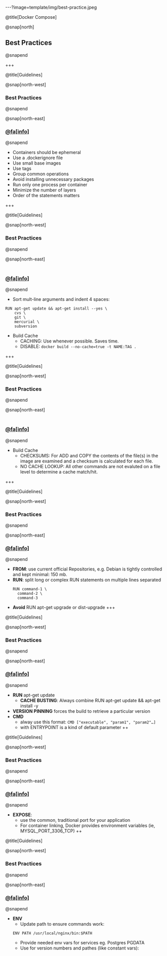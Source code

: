 ---?image=template/img/best-practice.jpeg

@title[Docker Compose]

@snap[north]
## Best Practices
@snapend

+++

@title[Guidelines]

@snap[north-west]
### Best Practices
@snapend

@snap[north-east]
### [@fa[info]](https://docs.docker.com/engine/userguide/eng-image/dockerfile_best-practices)
@snapend
<br/>

- Containers should be ephemeral
- Use a .dockerignore file
- Use small base images
- Use tags
- Group common operations
- Avoid installing unnecessary packages
- Run only one process per container
- Minimize the number of layers
- Order of the statements matters

+++

@title[Guidelines]

@snap[north-west]
### Best Practices
@snapend

@snap[north-east]
### <br/>[@fa[info]](https://docs.docker.com/engine/userguide/eng-image/dockerfile_best-practices)
@snapend
<br/>
- Sort mult-line arguments and indent 4 spaces:
```
RUN apt-get update && apt-get install --yes \
    cvs \
    git \
    mercurial \
    subversion
```
- Build Cache
  - CACHING: Use whenever possible. Saves time.
  - DISABLE: ```docker build --no-cache=true -t NAME:TAG .```

+++ 

@title[Guidelines]

@snap[north-west]
### Best Practices
@snapend

@snap[north-east]
### <br/>[@fa[info]](https://docs.docker.com/engine/userguide/eng-image/dockerfile_best-practices)
@snapend
<br/>
- Build Cache
  - CHECKSUMS: For ADD and COPY the contents of the file(s) in the image are examined and a checksum is calculated for each file.
  - NO CACHE LOOKUP: All other commands are not evaluted on a file level to determine a cache match/hit.

+++

@title[Guidelines]

@snap[north-west]
### Best Practices
@snapend

@snap[north-east]
### [@fa[info]](https://docs.docker.com/engine/userguide/eng-image/dockerfile_best-practices/#the-dockerfile-instructions) 
@snapend
<br/>

- **FROM**: use current official Repositories,
    e.g. Debian is tightly controlled and kept minimal: 150 mb.
- **RUN**: split long or complex RUN statements on multiple lines separated
  ```
  RUN command-1 \
    command-2 \
    command-3
    ```
- **Avoid** RUN apt-get upgrade or dist-upgrade
+++

@title[Guidelines]

@snap[north-west]
### Best Practices
@snapend

@snap[north-east]
### [@fa[info]](https://docs.docker.com/engine/userguide/eng-image/dockerfile_best-practices/#the-dockerfile-instructions) 
@snapend
<br/>
- **RUN** apt-get update
  - **CACHE BUSTING**: Always combine RUN apt-get update && apt-get install -y 
- **VERSION PINNING** forces the build to retrieve a particular version
- **CMD**
    - alway use this format:
    ```CMD ["executable", "param1", "param2"…]```
    - with ENTRYPOINT is a kind of default parameter
++

@title[Guidelines]

@snap[north-west]
### Best Practices
@snapend

@snap[north-east]
### [@fa[info]](https://docs.docker.com/engine/userguide/eng-image/dockerfile_best-practices/#the-dockerfile-instructions) 
@snapend
- **EXPOSE**: 
    - use the common, traditional port for your application
    - For container linking, Docker provides environment variables (ie, MYSQL_PORT_3306_TCP)
++

@title[Guidelines]

@snap[north-west]
### Best Practices
@snapend

@snap[north-east]
### [@fa[info]](https://docs.docker.com/engine/userguide/eng-image/dockerfile_best-practices/#the-dockerfile-instructions) 
@snapend
- **ENV**
    - Update path to ensure commands work:
    ```
    ENV PATH /usr/local/nginx/bin:$PATH
    ```
    - Provide needed env vars for services eg. Postgres PGDATA
    - Use for version numbers and pathes (like constant vars):